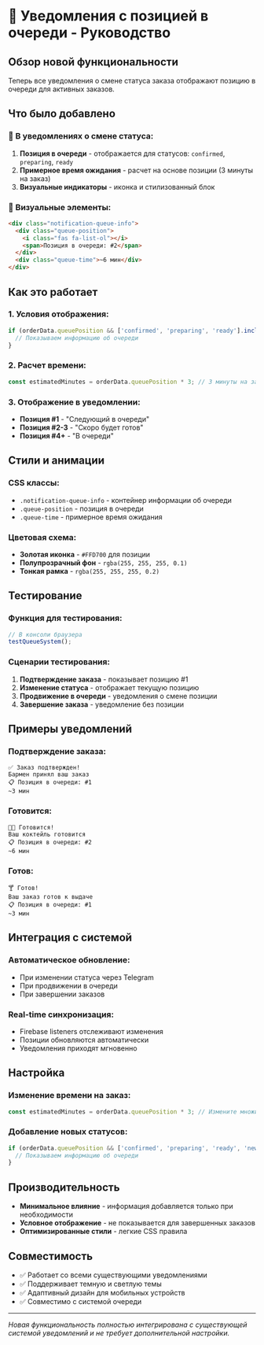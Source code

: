 # 🔔 Уведомления с позицией в очереди - Руководство

## Обзор новой функциональности

Теперь все уведомления о смене статуса заказа отображают позицию в очереди для активных заказов.

## Что было добавлено

### 📱 В уведомлениях о смене статуса:

1. **Позиция в очереди** - отображается для статусов: `confirmed`, `preparing`, `ready`
2. **Примерное время ожидания** - расчет на основе позиции (3 минуты на заказ)
3. **Визуальные индикаторы** - иконка и стилизованный блок

### 🎨 Визуальные элементы:

```html
<div class="notification-queue-info">
  <div class="queue-position">
    <i class="fas fa-list-ol"></i>
    <span>Позиция в очереди: #2</span>
  </div>
  <div class="queue-time">~6 мин</div>
</div>
```

## Как это работает

### 1. Условия отображения:
```javascript
if (orderData.queuePosition && ['confirmed', 'preparing', 'ready'].includes(newStatus)) {
  // Показываем информацию об очереди
}
```

### 2. Расчет времени:
```javascript
const estimatedMinutes = orderData.queuePosition * 3; // 3 минуты на заказ
```

### 3. Отображение в уведомлении:
- **Позиция #1** - "Следующий в очереди"
- **Позиция #2-3** - "Скоро будет готов"
- **Позиция #4+** - "В очереди"

## Стили и анимации

### CSS классы:
- `.notification-queue-info` - контейнер информации об очереди
- `.queue-position` - позиция в очереди
- `.queue-time` - примерное время ожидания

### Цветовая схема:
- **Золотая иконка** - `#FFD700` для позиции
- **Полупрозрачный фон** - `rgba(255, 255, 255, 0.1)`
- **Тонкая рамка** - `rgba(255, 255, 255, 0.2)`

## Тестирование

### Функция для тестирования:
```javascript
// В консоли браузера
testQueueSystem();
```

### Сценарии тестирования:
1. **Подтверждение заказа** - показывает позицию #1
2. **Изменение статуса** - отображает текущую позицию
3. **Продвижение в очереди** - уведомления о смене позиции
4. **Завершение заказа** - уведомление без позиции

## Примеры уведомлений

### Подтверждение заказа:
```
✅ Заказ подтвержден!
Бармен принял ваш заказ
📋 Позиция в очереди: #1
~3 мин
```

### Готовится:
```
👨‍🍳 Готовится!
Ваш коктейль готовится
📋 Позиция в очереди: #2
~6 мин
```

### Готов:
```
🍸 Готов!
Ваш заказ готов к выдаче
📋 Позиция в очереди: #1
~3 мин
```

## Интеграция с системой

### Автоматическое обновление:
- При изменении статуса через Telegram
- При продвижении в очереди
- При завершении заказов

### Real-time синхронизация:
- Firebase listeners отслеживают изменения
- Позиции обновляются автоматически
- Уведомления приходят мгновенно

## Настройка

### Изменение времени на заказ:
```javascript
const estimatedMinutes = orderData.queuePosition * 3; // Измените множитель
```

### Добавление новых статусов:
```javascript
if (orderData.queuePosition && ['confirmed', 'preparing', 'ready', 'new_status'].includes(newStatus)) {
  // Показываем информацию об очереди
}
```

## Производительность

- **Минимальное влияние** - информация добавляется только при необходимости
- **Условное отображение** - не показывается для завершенных заказов
- **Оптимизированные стили** - легкие CSS правила

## Совместимость

- ✅ Работает со всеми существующими уведомлениями
- ✅ Поддерживает темную и светлую темы
- ✅ Адаптивный дизайн для мобильных устройств
- ✅ Совместимо с системой очереди

---

*Новая функциональность полностью интегрирована с существующей системой уведомлений и не требует дополнительной настройки.*
